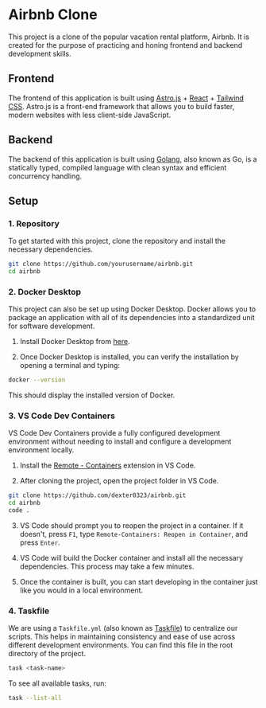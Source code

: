 # Airbnb Clone

This project is a clone of the popular vacation rental platform, Airbnb. It is created for the purpose of practicing and honing frontend and backend development skills.

## Frontend

The frontend of this application is built using [Astro.js](https://astro.build/) + [React](https://react.dev/) + [Tailwind CSS](https://tailwindcss.com/). Astro.js is a front-end framework that allows you to build faster, modern websites with less client-side JavaScript.

## Backend

The backend of this application is built using [Golang](https://golang.org/), also known as Go, is a statically typed, compiled language with clean syntax and efficient concurrency handling.

## Setup

### 1. Repository

To get started with this project, clone the repository and install the necessary dependencies.

```bash
git clone https://github.com/yourusername/airbnb.git
cd airbnb
```

### 2. Docker Desktop

This project can also be set up using Docker Desktop. Docker allows you to package an application with all of its dependencies into a standardized unit for software development.

1. Install Docker Desktop from [here](https://www.docker.com/products/docker-desktop).

2. Once Docker Desktop is installed, you can verify the installation by opening a terminal and typing:

```bash
docker --version
```

This should display the installed version of Docker.


### 3. VS Code Dev Containers

VS Code Dev Containers provide a fully configured development environment without needing to install and configure a development environment locally.

1. Install the [Remote - Containers](https://marketplace.visualstudio.com/items?itemName=ms-vscode-remote.remote-containers) extension in VS Code.

2. After cloning the project, open the project folder in VS Code. 

```bash
git clone https://github.com/dexter0323/airbnb.git
cd airbnb
code .
```

3. VS Code should prompt you to reopen the project in a container. If it doesn't, press `F1`, type `Remote-Containers: Reopen in Container`, and press `Enter`.

4. VS Code will build the Docker container and install all the necessary dependencies. This process may take a few minutes.

5. Once the container is built, you can start developing in the container just like you would in a local environment.

### 4. Taskfile

We are using a `Taskfile.yml` (also known as [Taskfile](https://taskfile.dev/)) to centralize our scripts. This helps in maintaining consistency and ease of use across different development environments. You can find this file in the root directory of the project.

```bash
task <task-name>
```
To see all available tasks, run:

```bash
task --list-all
```
